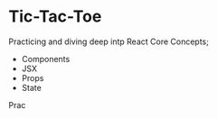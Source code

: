 # Tic-Tac-Toe

Practicing and diving deep intp React Core Concepts; 
- Components
- JSX
- Props
- State


Prac




